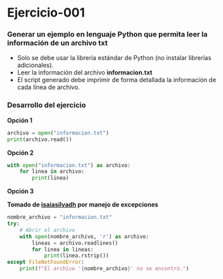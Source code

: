 # Ejercicio-001

### Generar un ejemplo en lenguaje Python que permita leer la información de un archivo txt

- Solo se debe usar la librería estándar de Python (no instalar librerías adicionales).
- Leer la información del archivo **informacion.txt**
- El script generado debe imprimir de forma detallada la información de cada línea de archivo.

### Desarrollo del ejercicio

**Opción 1**

```python
archivo = open("informacion.txt")
print(archivo.read())
```

**Opción 2**

```python
with open("informacion.txt") as archivo:
    for linea in archivo:
        print(linea)
```

**Opción 3**

**Tomado de <a href="https://github.com/herramientas-ia-maestria-aa2024/ejercicio-001-isaiasilvadh" target="_blank">isaiasilvadh</a> por manejo de excepciones**

```python
nombre_archivo = "informacion.txt"
try:
    # Abrir el archivo
    with open(nombre_archivo, 'r') as archivo:
        lineas = archivo.readlines()
        for linea in lineas:
            print(linea.rstrip())
except FileNotFoundError:
    print(f"El archivo '{nombre_archivo}' no se encontró.")
```
